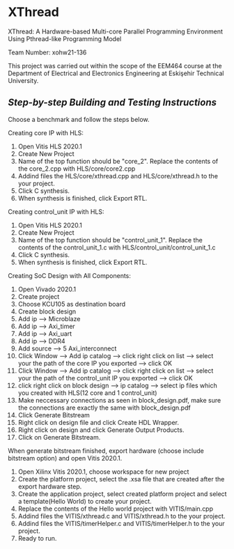 # XThread
XThread: A Hardware-based Multi-core Parallel Programming Environment Using Pthread-like Programming Model	

Team Number: xohw21-136

This project was carried out within the scope of the EEM464 course at the Department of Electrical and Electronics Engineering at Eskişehir Technical University.

## **_Step-by-step Building and Testing Instructions_** ##

Choose a benchmark and follow the steps below.

Creating core IP with HLS:
  1. Open Vitis HLS 2020.1
  2. Create New Project
  3. Name of the top function should be "core_2". Replace the contents of the core_2.cpp with HLS/core/core2.cpp
  4. Addind files the HLS/core/xthread.cpp and HLS/core/xthread.h to the your project.
  5. Click C synthesis.
  6. When synthesis is finished, click Export RTL.

Creating control_unit IP with HLS:
  1. Open Vitis HLS 2020.1
  2. Create New Project
  3. Name of the top function should be "control_unit_1". Replace the contents of the control_unit_1.c with HLS/control_unit/control_unit_1.c
  4. Click C synthesis.
  5. When synthesis is finished, click Export RTL.
  
Creating SoC Design with All Components:
  1. Open Vivado 2020.1
  2. Create project
  3. Choose KCU105 as destination board
  4. Create block design
  5. Add ip --> Microblaze
  6. Add ip --> Axi_timer
  7. Add ip --> Axi_uart
  8. Add ip --> DDR4
  9. Add source --> 5 Axi_interconnect
  10. Click Window --> Add ip catalog --> click right click on list --> select your the path of the core IP you exported --> click OK
  11. Click Window --> Add ip catalog --> click right click on list --> select your the path of the control_unit IP you exported --> click OK
  12. click right click on block design -->  ip catalog --> select ip files which you created with HLS(12 core and 1 control_unit)
  13. Make neccessary connections as seen in block_design.pdf, make sure the connections are exactly the same with block_design.pdf
  14. Click Generate Bitstream
  15. Right click on design file and click Create HDL Wrapper.
  16. Right click on design and click Generate Output Products.
  17. Click on Generate Bitstream.

When generate bitstream finished, export hardware (choose include bitstream option) and open Vitis 2020.1.
  1. Open Xilinx Vitis 2020.1, choose workspace for new project
  2. Create the platform project, select the .xsa file that are created after the export hardware step.
  3. Create the application project, select created platform project and select a template(Hello World) to create your project.
  4. Replace the contents of the Hello world project with VITIS/main.cpp 
  5. Addind files the VITIS/xthread.c and VITIS/xthread.h to the your project.
  6. Addind files the VITIS/timerHelper.c and VITIS/timerHelper.h to the your project.
  7. Ready to run.
